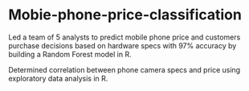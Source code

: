 # Mobie-phone-price-classification
Led a team of 5 analysts to predict mobile phone price and customers purchase decisions based on hardware specs with 97% accuracy by building a Random Forest model in R. 

Determined correlation between phone camera specs and price using exploratory data analysis in R.
